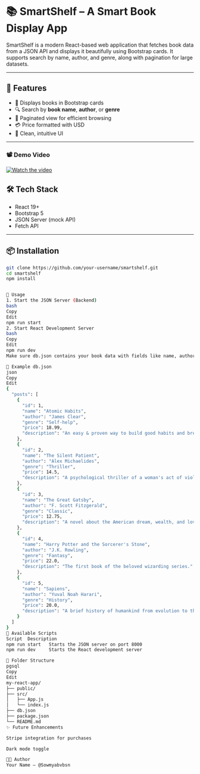# 📚 SmartShelf – A Smart Book Display App

SmartShelf is a modern React-based web application that fetches book data from a JSON API and displays it beautifully using Bootstrap cards. It supports search by name, author, and genre, along with pagination for large datasets.

---

## 🚀 Features

- 📖 Displays books in Bootstrap cards
- 🔍 Search by **book name**, **author**, or **genre**
- 📑 Paginated view for efficient browsing
- 💳 Price formatted with USD
- 🧠 Clean, intuitive UI

---

### 📽 Demo Video

[![Watch the video](https://img.youtube.com/vi/8TI5uJ2XC3M/0.jpg)](https://www.youtube.com/watch?v=8TI5uJ2XC3M)

## 🛠️ Tech Stack

- React 19+
- Bootstrap 5
- JSON Server (mock API)
- Fetch API

---

## 📦 Installation

```bash
git clone https://github.com/your-username/smartshelf.git
cd smartshelf
npm install


🧪 Usage
1. Start the JSON Server (Backend)
bash
Copy
Edit
npm run start
2. Start React Development Server
bash
Copy
Edit
npm run dev
Make sure db.json contains your book data with fields like name, author, genre, price, description.

📁 Example db.json
json
Copy
Edit
{
  "posts": [
    {
      "id": 1,
      "name": "Atomic Habits",
      "author": "James Clear",
      "genre": "Self-help",
      "price": 18.99,
      "description": "An easy & proven way to build good habits and break bad ones."
    },
    {
      "id": 2,
      "name": "The Silent Patient",
      "author": "Alex Michaelides",
      "genre": "Thriller",
      "price": 14.5,
      "description": "A psychological thriller of a woman's act of violence against her husband."
    },
    {
      "id": 3,
      "name": "The Great Gatsby",
      "author": "F. Scott Fitzgerald",
      "genre": "Classic",
      "price": 12.75,
      "description": "A novel about the American dream, wealth, and love in the Jazz Age."
    },
    {
      "id": 4,
      "name": "Harry Potter and the Sorcerer's Stone",
      "author": "J.K. Rowling",
      "genre": "Fantasy",
      "price": 22.0,
      "description": "The first book of the beloved wizarding series."
    },
    {
      "id": 5,
      "name": "Sapiens",
      "author": "Yuval Noah Harari",
      "genre": "History",
      "price": 20.0,
      "description": "A brief history of humankind from evolution to the present day."
    }
  ]
}
🧰 Available Scripts
Script	Description
npm run start	Starts the JSON server on port 8000
npm run dev	    Starts the React development server

📁 Folder Structure
pgsql
Copy
Edit
my-react-app/
├── public/
├── src/
│   ├── App.js
│   └── index.js
├── db.json
├── package.json
└── README.md
✨ Future Enhancements

Stripe integration for purchases

Dark mode toggle

👨‍💻 Author
Your Name – @Sowmyabvbsn
